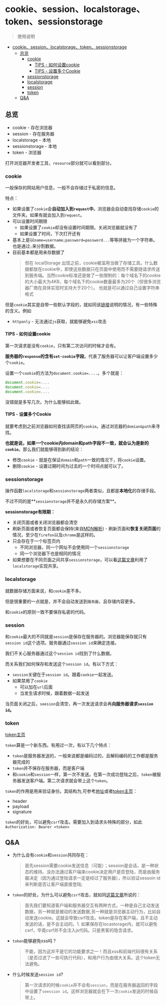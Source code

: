 # cookie、session、localstorage、token、sessionstorage
> 使用说明

<!-- TOC -->

- [cookie、session、localstorage、token、sessionstorage](#cookiesessionlocalstoragetokensessionstorage)
  - [总览](#总览)
    - [cookie](#cookie)
      - [TIPS - 如何设置cookie](#tips---如何设置cookie)
      - [TIPS - 设置多个Cookie](#tips---设置多个cookie)
    - [sessionstorage](#sessionstorage)
    - [localstorage](#localstorage)
    - [session](#session)
    - [token](#token)
  - [Q&A](#qa)

<!-- /TOC -->

## 总览

* cookie - 存在浏览器
* session - 存在服务器
* localstorage - 本地
* sessionstorage - 本地
* token - 浏览器

打开浏览器开发者工具，`resource`部分就可以看到部分。

### cookie

一般保存的网站用户信息，一般不会存储过于私密的信息。

特点：

* 如果设置了`cookie`会**自动加入到`request`中**。浏览器会自动查找存储`cookie`的文件夹。如果有就会加入到`request`。
* 可以设置时间期限
    * 如果设置了`cookie`却没有设置时间期限。关闭浏览器就没有了
    * 如果设置了时间，下次打开还有
* 基本上是以`name=username;password=password...`等等拼接为一个字符串。也是通过`;`来分割数据。
* 目前基本都是用来存数据了
    > 但在 localStorage 出现之前，cookie被滥用当做了存储工具。什么数据都放在cookie中，即使这些数据只在页面中使用而不需要随请求传送到服务端。当然cookie标准还是做了一些限制的：每个域名下的cookie 的大小最大为4KB，每个域名下的cookie数量最多为20个（但很多浏览器厂商在具体实现时支持大于20个）。
  也就是可以通过自己设置字符串格式

但是`cookie`其实是自带一些默认字段的，就如同该[链接](https://segmentfault.com/a/1190000004556040)说明的情况，有一些特殊的含义。例如

* `httponly` - 无法通过`js`获取，就能够避免`xss`攻击

#### TIPS - 如何设置cookie

第一次请求是没有`cookie`，只有第二次访问的时候才会有。

**服务器的`response`的含有`set-cookie`字段**。代表了服务器可以让客户端设置多少个`cookie`。

设置一个`cookie`的方法为`document.cookie=....`。多个就是：

```javascript
document.cookie=....
document.cookie=....
document.cookie=....
```

没错就是多写几次。为什么能够如此做。

#### TIPS - 设置多个Cookie

就要考虑到之前浏览器如何查找该网页的`cookie`。通过浏览器的`domian&path`来寻找。

**也就是说，如果一个cookie内domain和path字段不一致，就会认为是新的`cookie`**。那么我们就能够得到新的结论：

* 修改`cookie` - 就是在保证`domain`和`path`一致的情况下，将`cookie`设置。
* 删除`cookie` - 设置过期时间为过去的一个时间点就可以了。

### sessionstorage

操作函数`localstorage`和`sessionstorage`两者类似，且都是**本地化**的存储手段。

不过不同的是**`sessionstorage`并不是永久的存储方案**。

**sessionstorage有限期：**

* 关闭页面或者关闭浏览器都会清空
* 刷新页面或者恢复页面都会保持(来自[MDN解析](https://developer.mozilla.org/zh-CN/docs/Web/API/Window/sessionStorage)) - 刷新页面和**恢复关闭页面**的情况，至少在`firefox`以及`chrome`是这样的。
* 只会存在于一个标签页内
    * 不同浏览器，同一个网址不会使用同一个`sessionstorage`
    * 同一个浏览器下也是相同的情况
* 如果想要在不同页面之间共享`sessionstorage`，可以看[这篇文章](http://blog.kazaff.me/2016/09/09/%E8%AF%91-%E5%9C%A8%E5%A4%9A%E4%B8%AA%E6%A0%87%E7%AD%BE%E9%A1%B5%E4%B9%8B%E9%97%B4%E5%85%B1%E4%BA%ABsessionStorage/)利用了`localstorage`实现共享。


### localstorage

就数据存储方面来说，和`cookie`差不多。

但是很重要的一点就是，并不会自动发送到`服务器`，且存储内容更多。

和`cookie`的原则一致不要保存私密的代码。

### session

和`cookie`最大的不同就是`session`是保存在服务器的。浏览器能保存就只有`session id`这个选项。服务器通过`session id`来确定连接。

我们不关心服务器通过这个`session id`找到了什么数据。

而关系我们如何保存和发送这个`session id`。有以下方式：

* `session`关键在于`session id`。跟着`cookie`一起发送。
* 如果禁用了`cookie`
    * 可以加在`url`后面
    * 当发生请求时候，跟着数据一起发送    

当页面关闭之后，`seesion`会清空，再一次发送请求会再**向服务器请求`session id`。**

### token

[token主页](https://jwt.io/)

`token`算是一个新东西。有用过一次，有以下几个特点：

* `token`是服务器发送的，一般来说都是编码过的，且解码编码的工作都是服务器完成的
* `token`并不保存在服务器，而是客户端
* 和`cookie`和`session`一样，第一次不发送。在第一次成功登陆之后，`token`被服务器发送客户端。第二次请求就会带上这个`token`。

`token`的作用是用来验证身份。其结构为,可参考[地址](https://blog.csdn.net/dounine/article/details/78704668)或者[token主页](https://jwt.io/)：

* header
* payload
* signature

`token`的好处，可以避免`csrf`攻击。需要加入到请求头特殊的部分，如此`Authorization: Bearer <token>`

## Q&A

* 为什么会有`cookie`和`session`共同存在：
    > 首先session需要cookie发送信息（可能）；session是会话，是一种状态的维持。没办法通过客户端来cookie决定用户是否登陆，而是由服务器决定（因为通过登陆请求一定是经过了服务器），所以验证sessoin id来判断是否让客户端直接登陆;

* `token`的好处，为什么可以避免`csrf`攻击，就如同[这篇文章](https://www.jianshu.com/p/c33f5777c2eb)所说的：
    > 首先我们要知道客户端和服务器交互有两种方式，一种是自己主动发送数据，另一种就是被动的发送数据,另一种就是浏览器主动行为，比如自动发送cookie。这就会导致csrf攻击。token是存在客户端，且不主动发送的话，是不会主动的。1. 如果保存在locastorage内，就可以避免csrf，毕竟csrf并不会注入js代码。只是黑客的隐含请求。
* `token`能够避免xss吗？
    > 不能，因为这并不是它的功能要求之一！而且xss和前端代码很有关系（是否过滤了一些可执行代码），和用户行为由很大关系。这个token无法避免。
* 什么时候发送`session id`?
    > 第一次请求的时候`cookie`并不会有`session`，而是在服务器返回的字段中设置了`seession id`。这样浏览器就会在下一次`cookie`发送的时候自带上。